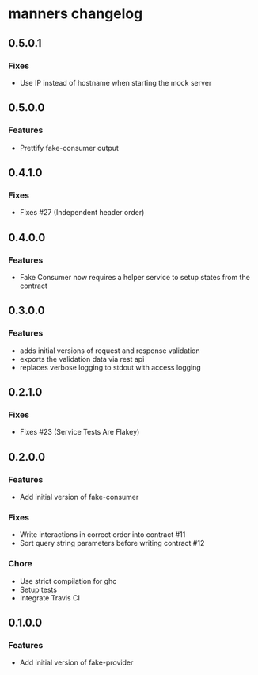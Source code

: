 # manners changelog

## 0.5.0.1

### Fixes

- Use IP instead of hostname when starting the mock server

## 0.5.0.0

### Features

- Prettify fake-consumer output

## 0.4.1.0

### Fixes

- Fixes #27 (Independent header order)

## 0.4.0.0

### Features

- Fake Consumer now requires a helper service to setup states from the contract

## 0.3.0.0

### Features

- adds initial versions of request and response validation
- exports the validation data via rest api
- replaces verbose logging to stdout with access logging

## 0.2.1.0

### Fixes

- Fixes #23 (Service Tests Are Flakey)

## 0.2.0.0

### Features
- Add initial version of fake-consumer

### Fixes
- Write interactions in correct order into contract #11
- Sort query string parameters before writing contract #12

### Chore
- Use strict compilation for ghc
- Setup tests
- Integrate Travis CI

## 0.1.0.0

### Features

- Add initial version of fake-provider

